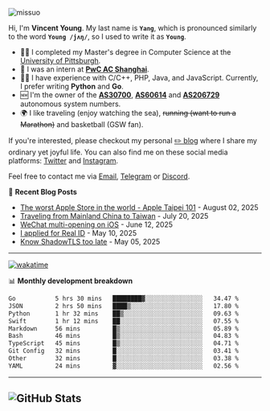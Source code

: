 <p align="left"> <img src="https://komarev.com/ghpvc/?username=missuo&label=Profile%20views&color=0e75b6&style=flat" alt="missuo" /> </p>

Hi, I'm **Vincent Young**. My last name is **`Yang`**, which is pronounced similarly to the word **`Young /jʌŋ/`**, so I used to write it as **`Young`**.

- 👨‍🎓 I completed my Master's degree in Computer Science at the [University of Pittsburgh](https://www.pitt.edu).
- 💼 I was an intern at **[PwC AC Shanghai](https://www.linkedin.com/company/pwc-ac-shanghai/)**.
- 👨‍💻 I have experience with C/C++, PHP, Java, and JavaScript. Currently, I prefer writing **Python** and **Go**.
- 🆕 I'm the owner of the **[AS30700](https://bgp.tools/as/30700)**, **[AS60614](https://bgp.tools/as/60614)** and **[AS206729](https://bgp.tools/as/206729)** autonomous system numbers.
- 🌍 I like traveling (enjoy watching the sea), ~~running (want to run a Marathon)~~ and basketball (GSW fan).

If you're interested, please checkout my personal [✏️ blog](https://missuo.me/) where I share my ordinary yet joyful life. You can also find me on these social media platforms: [Twitter](https://twitter.com/m1ssuo) and [Instagram](https://www.instagram.com/missuo.me).

Feel free to contact me via [Email](mailto:me@owo.nz), [Telegram](https://t.me/missuo) or [Discord](https://discordapp.com/users/missuo#7448).

📝 **Recent Blog Posts**
- [The worst Apple Store in the world - Apple Taipei 101](https://missuo.me/posts/taipei-101-apple-store/) - August 02, 2025
- [Traveling from Mainland China to Taiwan](https://missuo.me/posts/china-to-taiwan/) - July 20, 2025
- [WeChat multi-opening on iOS](https://missuo.me/posts/wechat-ios-multi-open/) - June 12, 2025
- [I applied for Real ID](https://missuo.me/posts/real-id/) - May 10, 2025
- [Know ShadowTLS too late](https://missuo.me/posts/shadowtls/) - May 05, 2025

-------

[![wakatime](https://wakatime.com/badge/user/c13cd961-40ca-417a-afb6-1f9ea8ac295c.svg)](https://wakatime.com/@missuo)

📊 **Monthly development breakdown**
<!--START_SECTION:waka-->

```txt
Go           5 hrs 30 mins   ████████▓░░░░░░░░░░░░░░░░   34.47 %
JSON         2 hrs 50 mins   ████▒░░░░░░░░░░░░░░░░░░░░   17.80 %
Python       1 hr 32 mins    ██▒░░░░░░░░░░░░░░░░░░░░░░   09.63 %
Swift        1 hr 12 mins    ██░░░░░░░░░░░░░░░░░░░░░░░   07.55 %
Markdown     56 mins         █▒░░░░░░░░░░░░░░░░░░░░░░░   05.89 %
Bash         46 mins         █▒░░░░░░░░░░░░░░░░░░░░░░░   04.83 %
TypeScript   45 mins         █▒░░░░░░░░░░░░░░░░░░░░░░░   04.71 %
Git Config   32 mins         █░░░░░░░░░░░░░░░░░░░░░░░░   03.41 %
Other        32 mins         █░░░░░░░░░░░░░░░░░░░░░░░░   03.38 %
YAML         24 mins         ▓░░░░░░░░░░░░░░░░░░░░░░░░   02.56 %
```

<!--END_SECTION:waka-->

-------

![GitHub Stats](https://github-readme-stats-opal-alpha-76.vercel.app/api?username=missuo&show_icons=true&theme=transparent)
-------

